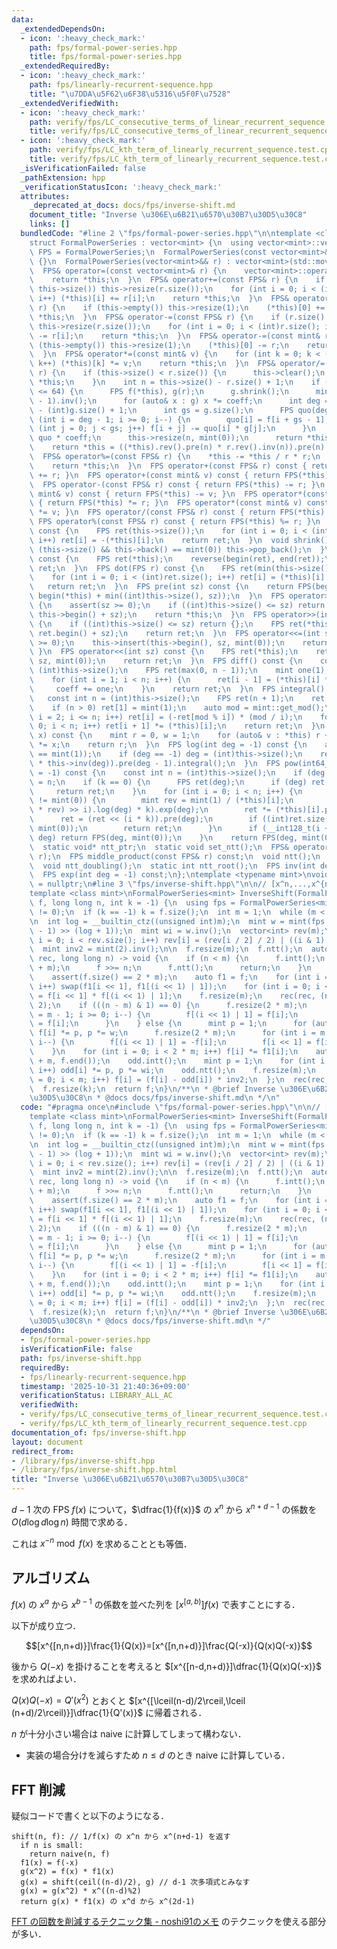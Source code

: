 ```yaml
---
data:
  _extendedDependsOn:
  - icon: ':heavy_check_mark:'
    path: fps/formal-power-series.hpp
    title: fps/formal-power-series.hpp
  _extendedRequiredBy:
  - icon: ':heavy_check_mark:'
    path: fps/linearly-recurrent-sequence.hpp
    title: "\u7DDA\u5F62\u6F38\u5316\u5F0F\u7528"
  _extendedVerifiedWith:
  - icon: ':heavy_check_mark:'
    path: verify/fps/LC_consecutive_terms_of_linear_recurrent_sequence.test.cpp
    title: verify/fps/LC_consecutive_terms_of_linear_recurrent_sequence.test.cpp
  - icon: ':heavy_check_mark:'
    path: verify/fps/LC_kth_term_of_linearly_recurrent_sequence.test.cpp
    title: verify/fps/LC_kth_term_of_linearly_recurrent_sequence.test.cpp
  _isVerificationFailed: false
  _pathExtension: hpp
  _verificationStatusIcon: ':heavy_check_mark:'
  attributes:
    _deprecated_at_docs: docs/fps/inverse-shift.md
    document_title: "Inverse \u306E\u6B21\u6570\u30B7\u30D5\u30C8"
    links: []
  bundledCode: "#line 2 \"fps/formal-power-series.hpp\"\n\ntemplate <class mint>\n\
    struct FormalPowerSeries : vector<mint> {\n  using vector<mint>::vector;\n  using\
    \ FPS = FormalPowerSeries;\n  FormalPowerSeries(const vector<mint>& r) : vector<mint>(r)\
    \ {}\n  FormalPowerSeries(vector<mint>&& r) : vector<mint>(std::move(r)) {}\n\
    \  FPS& operator=(const vector<mint>& r) {\n    vector<mint>::operator=(r);\n\
    \    return *this;\n  }\n  FPS& operator+=(const FPS& r) {\n    if (r.size() >\
    \ this->size()) this->resize(r.size());\n    for (int i = 0; i < (int)r.size();\
    \ i++) (*this)[i] += r[i];\n    return *this;\n  }\n  FPS& operator+=(const mint&\
    \ r) {\n    if (this->empty()) this->resize(1);\n    (*this)[0] += r;\n    return\
    \ *this;\n  }\n  FPS& operator-=(const FPS& r) {\n    if (r.size() > this->size())\
    \ this->resize(r.size());\n    for (int i = 0; i < (int)r.size(); i++) (*this)[i]\
    \ -= r[i];\n    return *this;\n  }\n  FPS& operator-=(const mint& r) {\n    if\
    \ (this->empty()) this->resize(1);\n    (*this)[0] -= r;\n    return *this;\n\
    \  }\n  FPS& operator*=(const mint& v) {\n    for (int k = 0; k < (int)this->size();\
    \ k++) (*this)[k] *= v;\n    return *this;\n  }\n  FPS& operator/=(const FPS&\
    \ r) {\n    if (this->size() < r.size()) {\n      this->clear();\n      return\
    \ *this;\n    }\n    int n = this->size() - r.size() + 1;\n    if ((int)r.size()\
    \ <= 64) {\n      FPS f(*this), g(r);\n      g.shrink();\n      mint coeff = g.at(g.size()\
    \ - 1).inv();\n      for (auto& x : g) x *= coeff;\n      int deg = (int)f.size()\
    \ - (int)g.size() + 1;\n      int gs = g.size();\n      FPS quo(deg);\n      for\
    \ (int i = deg - 1; i >= 0; i--) {\n        quo[i] = f[i + gs - 1];\n        for\
    \ (int j = 0; j < gs; j++) f[i + j] -= quo[i] * g[j];\n      }\n      *this =\
    \ quo * coeff;\n      this->resize(n, mint(0));\n      return *this;\n    }\n\
    \    return *this = ((*this).rev().pre(n) * r.rev().inv(n)).pre(n).rev();\n  }\n\
    \  FPS& operator%=(const FPS& r) {\n    *this -= *this / r * r;\n    shrink();\n\
    \    return *this;\n  }\n  FPS operator+(const FPS& r) const { return FPS(*this)\
    \ += r; }\n  FPS operator+(const mint& v) const { return FPS(*this) += v; }\n\
    \  FPS operator-(const FPS& r) const { return FPS(*this) -= r; }\n  FPS operator-(const\
    \ mint& v) const { return FPS(*this) -= v; }\n  FPS operator*(const FPS& r) const\
    \ { return FPS(*this) *= r; }\n  FPS operator*(const mint& v) const { return FPS(*this)\
    \ *= v; }\n  FPS operator/(const FPS& r) const { return FPS(*this) /= r; }\n \
    \ FPS operator%(const FPS& r) const { return FPS(*this) %= r; }\n  FPS operator-()\
    \ const {\n    FPS ret(this->size());\n    for (int i = 0; i < (int)this->size();\
    \ i++) ret[i] = -(*this)[i];\n    return ret;\n  }\n  void shrink() {\n    while\
    \ (this->size() && this->back() == mint(0)) this->pop_back();\n  }\n  FPS rev()\
    \ const {\n    FPS ret(*this);\n    reverse(begin(ret), end(ret));\n    return\
    \ ret;\n  }\n  FPS dot(FPS r) const {\n    FPS ret(min(this->size(), r.size()));\n\
    \    for (int i = 0; i < (int)ret.size(); i++) ret[i] = (*this)[i] * r[i];\n \
    \   return ret;\n  }\n  FPS pre(int sz) const {\n    return FPS(begin(*this),\
    \ begin(*this) + min((int)this->size(), sz));\n  }\n  FPS operator>>=(int sz)\
    \ {\n    assert(sz >= 0);\n    if ((int)this->size() <= sz) return {};\n    this->erase(this->begin(),\
    \ this->begin() + sz);\n    return *this;\n  }\n  FPS operator>>(int sz) const\
    \ {\n    if ((int)this->size() <= sz) return {};\n    FPS ret(*this);\n    ret.erase(ret.begin(),\
    \ ret.begin() + sz);\n    return ret;\n  }\n  FPS operator<<=(int sz) {\n    assert(sz\
    \ >= 0);\n    this->insert(this->begin(), sz, mint(0));\n    return *this;\n \
    \ }\n  FPS operator<<(int sz) const {\n    FPS ret(*this);\n    ret.insert(ret.begin(),\
    \ sz, mint(0));\n    return ret;\n  }\n  FPS diff() const {\n    const int n =\
    \ (int)this->size();\n    FPS ret(max(0, n - 1));\n    mint one(1), coeff(1);\n\
    \    for (int i = 1; i < n; i++) {\n      ret[i - 1] = (*this)[i] * coeff;\n \
    \     coeff += one;\n    }\n    return ret;\n  }\n  FPS integral() const {\n \
    \   const int n = (int)this->size();\n    FPS ret(n + 1);\n    ret[0] = mint(0);\n\
    \    if (n > 0) ret[1] = mint(1);\n    auto mod = mint::get_mod();\n    for (int\
    \ i = 2; i <= n; i++) ret[i] = (-ret[mod % i]) * (mod / i);\n    for (int i =\
    \ 0; i < n; i++) ret[i + 1] *= (*this)[i];\n    return ret;\n  }\n  mint eval(mint\
    \ x) const {\n    mint r = 0, w = 1;\n    for (auto& v : *this) r += w * v, w\
    \ *= x;\n    return r;\n  }\n  FPS log(int deg = -1) const {\n    assert((*this)[0]\
    \ == mint(1));\n    if (deg == -1) deg = (int)this->size();\n    return (this->diff()\
    \ * this->inv(deg)).pre(deg - 1).integral();\n  }\n  FPS pow(int64_t k, int deg\
    \ = -1) const {\n    const int n = (int)this->size();\n    if (deg == -1) deg\
    \ = n;\n    if (k == 0) {\n      FPS ret(deg);\n      if (deg) ret[0] = 1;\n \
    \     return ret;\n    }\n    for (int i = 0; i < n; i++) {\n      if ((*this)[i]\
    \ != mint(0)) {\n        mint rev = mint(1) / (*this)[i];\n        FPS ret = (((*this\
    \ * rev) >> i).log(deg) * k).exp(deg);\n        ret *= (*this)[i].pow(k);\n  \
    \      ret = (ret << (i * k)).pre(deg);\n        if ((int)ret.size() < deg) ret.resize(deg,\
    \ mint(0));\n        return ret;\n      }\n      if (__int128_t(i + 1) * k >=\
    \ deg) return FPS(deg, mint(0));\n    }\n    return FPS(deg, mint(0));\n  }\n\n\
    \  static void* ntt_ptr;\n  static void set_ntt();\n  FPS& operator*=(const FPS&\
    \ r);\n  FPS middle_product(const FPS& r) const;\n  void ntt();\n  void intt();\n\
    \  void ntt_doubling();\n  static int ntt_root();\n  FPS inv(int deg = -1) const;\n\
    \  FPS exp(int deg = -1) const;\n};\ntemplate <typename mint>\nvoid* FormalPowerSeries<mint>::ntt_ptr\
    \ = nullptr;\n#line 3 \"fps/inverse-shift.hpp\"\n\n// [x^n,...,x^{n+k-1}]1/f(x)\n\
    template <class mint>\nFormalPowerSeries<mint> InverseShift(FormalPowerSeries<mint>\
    \ f, long long n, int k = -1) {\n  using fps = FormalPowerSeries<mint>;\n  assert(f[0]\
    \ != 0);\n  if (k == -1) k = f.size();\n  int m = 1;\n  while (m < k) m <<= 1;\n\
    \n  int log = __builtin_ctz((unsigned int)m);\n  mint w = mint(fps::ntt_root()).pow((mint::get_mod()\
    \ - 1) >> (log + 1));\n  mint wi = w.inv();\n  vector<int> rev(m);\n  for (int\
    \ i = 0; i < rev.size(); i++) rev[i] = (rev[i / 2] / 2) | ((i & 1) << (log - 1));\n\
    \  mint inv2 = mint(2).inv();\n\n  f.resize(m);\n  f.ntt();\n  auto rec = [&](auto&\
    \ rec, long long n) -> void {\n    if (n < m) {\n      f.intt();\n      f = f.inv(n\
    \ + m);\n      f >>= n;\n      f.ntt();\n      return;\n    }\n    f.ntt_doubling();\n\
    \    assert(f.size() == 2 * m);\n    auto f1 = f;\n    for (int i = 0; i < m;\
    \ i++) swap(f1[i << 1], f1[(i << 1) | 1]);\n    for (int i = 0; i < m; i++) f[i]\
    \ = f[i << 1] * f[(i << 1) | 1];\n    f.resize(m);\n    rec(rec, (n - m + 1) /\
    \ 2);\n    if (((n - m) & 1) == 0) {\n      f.resize(2 * m);\n      for (int i\
    \ = m - 1; i >= 0; i--) {\n        f[(i << 1) | 1] = f[i];\n        f[i << 1]\
    \ = f[i];\n      }\n    } else {\n      mint p = 1;\n      for (auto i : rev)\
    \ f[i] *= p, p *= w;\n      f.resize(2 * m);\n      for (int i = m - 1; i >= 0;\
    \ i--) {\n        f[(i << 1) | 1] = -f[i];\n        f[i << 1] = f[i];\n      }\n\
    \    }\n    for (int i = 0; i < 2 * m; i++) f[i] *= f1[i];\n    auto odd = fps(f.begin()\
    \ + m, f.end());\n    odd.intt();\n    mint p = 1;\n    for (int i = 0; i < m;\
    \ i++) odd[i] *= p, p *= wi;\n    odd.ntt();\n    f.resize(m);\n    for (int i\
    \ = 0; i < m; i++) f[i] = (f[i] - odd[i]) * inv2;\n  };\n  rec(rec, n);\n  f.intt();\n\
    \  f.resize(k);\n  return f;\n}\n/**\n * @brief Inverse \u306E\u6B21\u6570\u30B7\
    \u30D5\u30C8\n * @docs docs/fps/inverse-shift.md\n */\n"
  code: "#pragma once\n#include \"fps/formal-power-series.hpp\"\n\n// [x^n,...,x^{n+k-1}]1/f(x)\n\
    template <class mint>\nFormalPowerSeries<mint> InverseShift(FormalPowerSeries<mint>\
    \ f, long long n, int k = -1) {\n  using fps = FormalPowerSeries<mint>;\n  assert(f[0]\
    \ != 0);\n  if (k == -1) k = f.size();\n  int m = 1;\n  while (m < k) m <<= 1;\n\
    \n  int log = __builtin_ctz((unsigned int)m);\n  mint w = mint(fps::ntt_root()).pow((mint::get_mod()\
    \ - 1) >> (log + 1));\n  mint wi = w.inv();\n  vector<int> rev(m);\n  for (int\
    \ i = 0; i < rev.size(); i++) rev[i] = (rev[i / 2] / 2) | ((i & 1) << (log - 1));\n\
    \  mint inv2 = mint(2).inv();\n\n  f.resize(m);\n  f.ntt();\n  auto rec = [&](auto&\
    \ rec, long long n) -> void {\n    if (n < m) {\n      f.intt();\n      f = f.inv(n\
    \ + m);\n      f >>= n;\n      f.ntt();\n      return;\n    }\n    f.ntt_doubling();\n\
    \    assert(f.size() == 2 * m);\n    auto f1 = f;\n    for (int i = 0; i < m;\
    \ i++) swap(f1[i << 1], f1[(i << 1) | 1]);\n    for (int i = 0; i < m; i++) f[i]\
    \ = f[i << 1] * f[(i << 1) | 1];\n    f.resize(m);\n    rec(rec, (n - m + 1) /\
    \ 2);\n    if (((n - m) & 1) == 0) {\n      f.resize(2 * m);\n      for (int i\
    \ = m - 1; i >= 0; i--) {\n        f[(i << 1) | 1] = f[i];\n        f[i << 1]\
    \ = f[i];\n      }\n    } else {\n      mint p = 1;\n      for (auto i : rev)\
    \ f[i] *= p, p *= w;\n      f.resize(2 * m);\n      for (int i = m - 1; i >= 0;\
    \ i--) {\n        f[(i << 1) | 1] = -f[i];\n        f[i << 1] = f[i];\n      }\n\
    \    }\n    for (int i = 0; i < 2 * m; i++) f[i] *= f1[i];\n    auto odd = fps(f.begin()\
    \ + m, f.end());\n    odd.intt();\n    mint p = 1;\n    for (int i = 0; i < m;\
    \ i++) odd[i] *= p, p *= wi;\n    odd.ntt();\n    f.resize(m);\n    for (int i\
    \ = 0; i < m; i++) f[i] = (f[i] - odd[i]) * inv2;\n  };\n  rec(rec, n);\n  f.intt();\n\
    \  f.resize(k);\n  return f;\n}\n/**\n * @brief Inverse \u306E\u6B21\u6570\u30B7\
    \u30D5\u30C8\n * @docs docs/fps/inverse-shift.md\n */"
  dependsOn:
  - fps/formal-power-series.hpp
  isVerificationFile: false
  path: fps/inverse-shift.hpp
  requiredBy:
  - fps/linearly-recurrent-sequence.hpp
  timestamp: '2025-10-31 21:40:36+09:00'
  verificationStatus: LIBRARY_ALL_AC
  verifiedWith:
  - verify/fps/LC_consecutive_terms_of_linear_recurrent_sequence.test.cpp
  - verify/fps/LC_kth_term_of_linearly_recurrent_sequence.test.cpp
documentation_of: fps/inverse-shift.hpp
layout: document
redirect_from:
- /library/fps/inverse-shift.hpp
- /library/fps/inverse-shift.hpp.html
title: "Inverse \u306E\u6B21\u6570\u30B7\u30D5\u30C8"
---
```

$d-1$ 次の FPS $f(x)$ について，$\dfrac{1}{f(x)}$ の $x^n$ から $x^{n+d-1}$ の係数を $O(d\log d\log n)$ 時間で求める．

これは $x^{-n}\bmod f(x)$ を求めることとも等価．

## アルゴリズム

$f(x)$ の $x^a$ から $x^{b-1}$ の係数を並べた列を $[x^{[a,b)}]f(x)$ で表すことにする．

以下が成り立つ．

$$[x^{[n,n+d)}]\frac{1}{Q(x)}=[x^{[n,n+d)}]\frac{Q(-x)}{Q(x)Q(-x)}$$

後から $Q(-x)$ を掛けることを考えると $[x^{[n-d,n+d)}]\dfrac{1}{Q(x)Q(-x)}$ を求めればよい．

$Q(x)Q(-x)=Q'(x^2)$ とおくと $[x^{[\lceil(n-d)/2\rceil,\lceil (n+d)/2\rceil)}]\dfrac{1}{Q'(x)}$ に帰着される．

$n$ が十分小さい場合は naive に計算してしまって構わない．
- 実装の場合分けを減らすため $n\leq d$ のとき naive に計算している．

## FFT 削減

疑似コードで書くと以下のようになる．

```
shift(n, f): // 1/f(x) の x^n から x^(n+d-1) を返す
  if n is small:
    return naive(n, f)
  f1(x) = f(-x)
  g(x^2) = f(x) * f1(x)
  g(x) = shift(ceil((n-d)/2), g) // d-1 次多項式とみなす
  g(x) = g(x^2) * x^((n-d)%2)
  return g(x) * f1(x) の x^d から x^(2d-1)
```

[FFT の回数を削減するテクニック集 - noshi91のメモ](https://noshi91.hatenablog.com/entry/2023/12/10/163348) のテクニックを使える部分が多い．